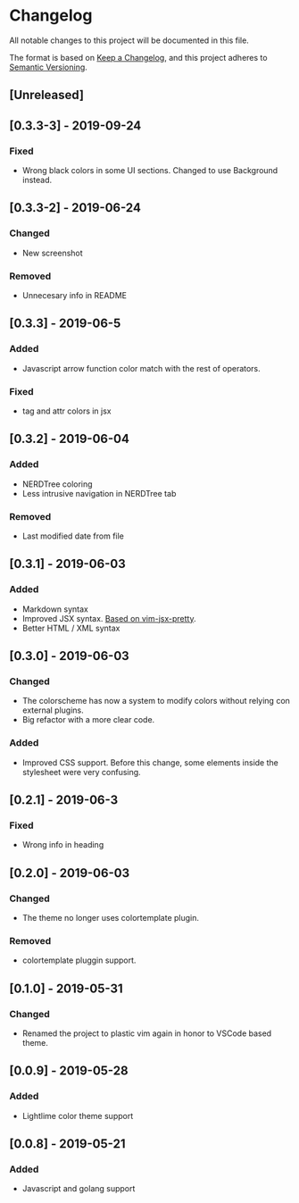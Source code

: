 # Changelog

All notable changes to this project will be documented in this file.

The format is based on [Keep a Changelog](https://keepachangelog.com/en/1.0.0/),
and this project adheres to [Semantic Versioning](https://semver.org/spec/v2.0.0.html).

## [Unreleased]

## [0.3.3-3] - 2019-09-24

### Fixed

- Wrong black colors in some UI sections. Changed to use Background instead.

## [0.3.3-2] - 2019-06-24

### Changed

- New screenshot

### Removed

- Unnecesary info in README

## [0.3.3] - 2019-06-5

### Added

- Javascript arrow function color match with the rest of operators.

### Fixed

- tag and attr colors in jsx

## [0.3.2] - 2019-06-04

### Added

- NERDTree coloring
- Less intrusive navigation in NERDTree tab

### Removed

- Last modified date from file

## [0.3.1] - 2019-06-03

### Added

- Markdown syntax
- Improved JSX syntax. [Based on vim-jsx-pretty](https://github.com/MaxMEllon/vim-jsx-pretty).
- Better HTML / XML syntax

## [0.3.0] - 2019-06-03

### Changed

- The colorscheme has now a system to modify colors without relying con external plugins.
- Big refactor with a more clear code.

### Added

- Improved CSS support. Before this change, some elements inside the stylesheet were very confusing.

## [0.2.1] - 2019-06-3

### Fixed

- Wrong info in heading

## [0.2.0] - 2019-06-03

### Changed

- The theme no longer uses colortemplate plugin.

### Removed

- colortemplate pluggin support.

## [0.1.0] - 2019-05-31

### Changed

- Renamed the project to plastic vim again in honor to VSCode based theme.

## [0.0.9] - 2019-05-28

### Added

- Lightlime color theme support

## [0.0.8] - 2019-05-21

### Added

- Javascript and golang support
